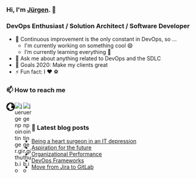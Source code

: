 ### Hi, I'm [Jürgen](https://juergenpointinger.github.io/). 👋  
### DevOps Enthusiast / Solution Architect / Software Developer

<!--
**juergenpointinger/juergenpointinger** is a ✨ _special_ ✨ repository because its `README.md` (this file) appears on your GitHub profile.

Here are some ideas to get you started:

- 🔭 I’m currently working on ...
- 🌱 I’m currently learning ...
- 👯 I’m looking to collaborate on ...
- 🤔 I’m looking for help with ...
- 💬 Ask me about ...
- 📫 How to reach me: ...
- 😄 Pronouns: ...
- ⚡ Fun fact: ...
-->

- 🔭 Continuous improvement is the only constant in DevOps, so ...
  - I'm currently working on something cool 😄
  - I’m currently learning everything 🤣
- 💬 Ask me about anything related to DevOps and the SDLC
- 🥅 Goals 2020: Make my clients great
- ⚡ Fun fact: I ❤️ ⚽

### 📫 How to reach me

[<img align="left" alt="juergenpointinger.github.io" width="22px" src="https://raw.githubusercontent.com/iconic/open-iconic/master/svg/globe.svg" />][website]
[<img align="left" alt="juergenpointinger.github.io" width="22px" src="https://cdn.jsdelivr.net/npm/simple-icons@v3/icons/linkedin.svg" />][linkedin]
[<img align="left" alt="juergenpointinger.github.io" width="22px" src="https://cdn.jsdelivr.net/npm/simple-icons@v3/icons/xing.svg" />][xing]

<br />
<br />

### 📕 Latest blog posts
<!-- BLOG-POST-LIST:START -->
- [Being a heart surgeon in an IT depression](https://juergenpointinger.github.io/it-depression/)
- [Aspiration for the future](https://juergenpointinger.github.io/aspiration-for-the-future/)
- [Organizational Performance](https://juergenpointinger.github.io/organizational-performance/)
- [DevOps Frameworks](https://juergenpointinger.github.io/devops-frameworks/)
- [Move from Jira to GitLab](https://juergenpointinger.github.io/jira-gitlab-migration/)
<!-- BLOG-POST-LIST:END -->

[website]: https://juergenpointinger.github.io/
[linkedin]: https://www.linkedin.com/in/juergen-pointinger/
[xing]: https://www.xing.com/profile/Juergen_Pointinger/
